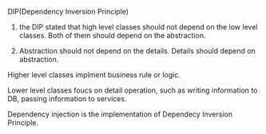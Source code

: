 DIP(Dependency Inversion Principle)

1. the DIP stated that high level classes should not depend on the  low level classes. Both of them should depend on the abstraction.

2. Abstraction should not depend on the details. Details should depend on abstraction.

Higher level classes implment business rule or logic.

Lower level classes foucs on detail operation, such as writing information to DB, passing information to services.

Dependency injection is the implementation of Dependecy Inversion Principle.

